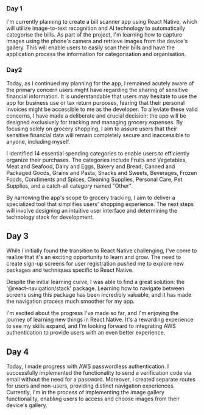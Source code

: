 ### Day 1

I'm currently planning to create a bill scanner app using React Native, which will utilize image-to-text recognition and AI technology to automatically categorise the bills. As part of the project, I'm learning how to capture images using the phone's camera and retrieve images from the device's gallery. This will enable users to easily scan their bills and have the application process the information for categorisation and organisation.

### Day2

Today, as I continued my planning for the app, I remained acutely aware of the primary concern users might have regarding the sharing of sensitive financial information. It is understandable that users may hesitate to use the app for business use or tax return purposes, fearing that their personal invoices might be accessible to me as the developer. To alleviate these valid concerns, I have made a deliberate and crucial decision: the app will be designed exclusively for tracking and managing grocery expenses. By focusing solely on grocery shopping, I aim to assure users that their sensitive financial data will remain completely secure and inaccessible to anyone, including myself.

I identified 14 essential spending categories to enable users to efficiently organize their purchases. The categories include Fruits and Vegetables, Meat and Seafood, Dairy and Eggs, Bakery and Bread, Canned and Packaged Goods, Grains and Pasta, Snacks and Sweets, Beverages, Frozen Foods, Condiments and Spices, Cleaning Supplies, Personal Care, Pet Supplies, and a catch-all category named "Other".

By narrowing the app's scope to grocery tracking, I aim to deliver a specialized tool that simplifies users' shopping experience. The next steps will involve designing an intuitive user interface and determining the technology stack for development.

## Day 3

While I initially found the transition to React Native challenging, I've come to realize that it's an exciting opportunity to learn and grow. The need to create sign-up screens for user registration pushed me to explore new packages and techniques specific to React Native.

Despite the initial learning curve, I was able to find a great solution: the '@react-navigation/stack' package. Learning how to navigate between screens using this package has been incredibly valuable, and it has made the navigation process much smoother for my app.

I'm excited about the progress I've made so far, and I'm enjoying the journey of learning new things in React Native. It's a rewarding experience to see my skills expand, and I'm looking forward to integrating AWS authentication to provide users with an even better experience.

## Day 4

Today, I made progress with AWS passwordless authentication. I successfully implemented the functionality to send a verification code via email without the need for a password. Moreover, I created separate routes for users and non-users, providing distinct navigation experiences. Currently, I'm in the process of implementing the image gallery functionality, enabling users to access and choose images from their device's gallery.
